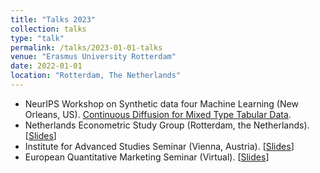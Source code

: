 ```yaml
---
title: "Talks 2023"
collection: talks
type: "talk"
permalink: /talks/2023-01-01-talks
venue: "Erasmus University Rotterdam"
date: 2022-01-01
location: "Rotterdam, The Netherlands"
---
```


* NeurIPS Workshop on Synthetic data four Machine Learning (New Orleans, US). [Continuous Diffusion for Mixed Type Tabular Data](https://openreview.net/forum?id=Rk5WoEETTU).
* Netherlands Econometric Study Group (Rotterdam, the Netherlands). [[Slides](/files/NESG_2023.pdf)]
* Institute for Advanced Studies Seminar (Vienna, Austria). [[Slides](/files/IHS_SeminarSeries.pdf)]
* European Quantitative Marketing Seminar (Virtual). [[Slides](/files/EQMS.pdf)]
